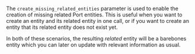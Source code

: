 The `create_missing_related_entities` parameter is used to enable the creation of missing related Port entities. This is useful when you want to create an entity and its related entity in one call, or if you want to create an entity that its related entity does not exist yet.

In both of these scenarios, the resulting _related_ entity will be a barebones entity which you can later on update with relevant information as usual.
